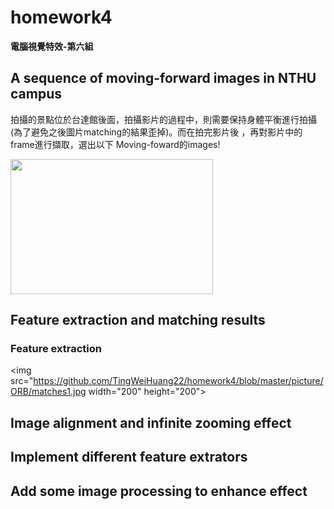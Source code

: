 # homework4
  
**電腦視覺特效-第六組**  
  
##  A sequence of moving-forward images in NTHU campus
拍攝的景點位於台達館後面，拍攝影片的過程中，則需要保持身體平衡進行拍攝(為了避免之後圖片matching的結果歪掉)。而在拍完影片後
，再對影片中的frame進行擷取，選出以下 Moving-foward的images!

<img src="https://github.com/TingWeiHuang22/homework4/blob/master/picture/0.jpg" width="324" height="216">
<br>

## Feature extraction and matching results

### Feature extraction
<img src="https://github.com/TingWeiHuang22/homework4/blob/master/picture/ORB/matches1.jpg width="200" height="200">
<br>

## Image alignment and infinite zooming effect

## Implement different feature extrators

## Add some image processing to enhance effect
